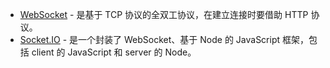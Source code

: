 * [WebSocket](https://developer.mozilla.org/zh-CN/docs/Web/API/WebSocket) - 是基于 TCP 协议的全双工协议，在建立连接时要借助 HTTP 协议。
* [Socket.IO](https://socket.io/) - 是一个封装了 WebSocket、基于 Node 的 JavaScript 框架，包括 client 的 JavaScript 和 server 的 Node。

